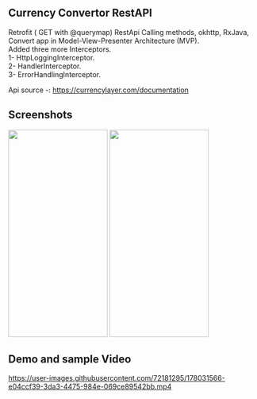 ## Currency Convertor RestAPI
Retrofit ( GET with @querymap) RestApi Calling methods, okhttp, RxJava, Convert app in Model-View-Presenter Architecture (MVP).<br>
Added three more Interceptors. <br>
1- HttpLoggingInterceptor.<br>
2- HandlerInterceptor.<br>
3- ErrorHandlingInterceptor.<br>


Api source -: https://currencylayer.com/documentation

## Screenshots
<p>
  <img src="https://user-images.githubusercontent.com/72181295/178028918-4a9f3e62-5ce6-4126-b170-16197248c85c.jpeg" width="200" height="417" />
  <img src="https://user-images.githubusercontent.com/72181295/178028996-dffcc138-25f1-4edc-9245-07470916a128.jpeg" width="200" height="417" /> 
</p>

## Demo and sample Video
  https://user-images.githubusercontent.com/72181295/178031566-e04ccf39-3da3-4475-984e-069ce89542bb.mp4 

